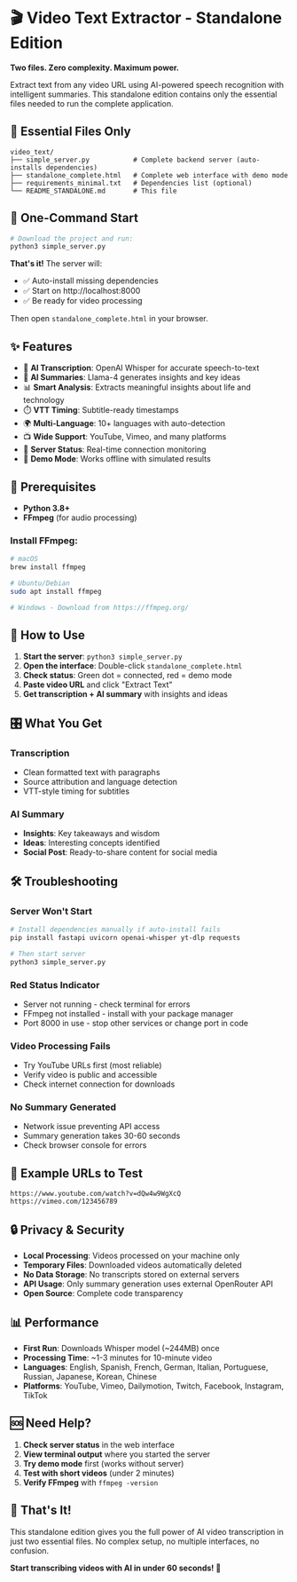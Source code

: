 # 🎬 Video Text Extractor - Standalone Edition

**Two files. Zero complexity. Maximum power.**

Extract text from any video URL using AI-powered speech recognition with intelligent summaries. This standalone edition contains only the essential files needed to run the complete application.

## 📁 Essential Files Only

```
video_text/
├── simple_server.py           # Complete backend server (auto-installs dependencies)
├── standalone_complete.html   # Complete web interface with demo mode
├── requirements_minimal.txt   # Dependencies list (optional)
└── README_STANDALONE.md       # This file
```

## 🚀 One-Command Start

```bash
# Download the project and run:
python3 simple_server.py
```

**That's it!** The server will:
- ✅ Auto-install missing dependencies 
- ✅ Start on http://localhost:8000
- ✅ Be ready for video processing

Then open `standalone_complete.html` in your browser.

## ✨ Features

- 🤖 **AI Transcription**: OpenAI Whisper for accurate speech-to-text
- 🧠 **AI Summaries**: Llama-4 generates insights and key ideas  
- 📊 **Smart Analysis**: Extracts meaningful insights about life and technology
- ⏱️ **VTT Timing**: Subtitle-ready timestamps
- 🌍 **Multi-Language**: 10+ languages with auto-detection
- 📺 **Wide Support**: YouTube, Vimeo, and many platforms
- 🎯 **Server Status**: Real-time connection monitoring
- 📱 **Demo Mode**: Works offline with simulated results

## 🔧 Prerequisites

- **Python 3.8+** 
- **FFmpeg** (for audio processing)

### Install FFmpeg:
```bash
# macOS
brew install ffmpeg

# Ubuntu/Debian  
sudo apt install ffmpeg

# Windows - Download from https://ffmpeg.org/
```

## 📱 How to Use

1. **Start the server**: `python3 simple_server.py`
2. **Open the interface**: Double-click `standalone_complete.html`
3. **Check status**: Green dot = connected, red = demo mode
4. **Paste video URL** and click "Extract Text"
5. **Get transcription + AI summary** with insights and ideas

## 🎛️ What You Get

### Transcription
- Clean formatted text with paragraphs
- Source attribution and language detection
- VTT-style timing for subtitles

### AI Summary  
- **Insights**: Key takeaways and wisdom
- **Ideas**: Interesting concepts identified
- **Social Post**: Ready-to-share content for social media

## 🛠️ Troubleshooting

### Server Won't Start
```bash
# Install dependencies manually if auto-install fails
pip install fastapi uvicorn openai-whisper yt-dlp requests

# Then start server
python3 simple_server.py
```

### Red Status Indicator
- Server not running - check terminal for errors
- FFmpeg not installed - install with your package manager
- Port 8000 in use - stop other services or change port in code

### Video Processing Fails
- Try YouTube URLs first (most reliable)
- Verify video is public and accessible
- Check internet connection for downloads

### No Summary Generated  
- Network issue preventing API access
- Summary generation takes 30-60 seconds
- Check browser console for errors

## 🎯 Example URLs to Test

```
https://www.youtube.com/watch?v=dQw4w9WgXcQ
https://vimeo.com/123456789
```

## 🔒 Privacy & Security

- **Local Processing**: Videos processed on your machine only
- **Temporary Files**: Downloaded videos automatically deleted
- **No Data Storage**: No transcripts stored on external servers  
- **API Usage**: Only summary generation uses external OpenRouter API
- **Open Source**: Complete code transparency

## 📊 Performance

- **First Run**: Downloads Whisper model (~244MB) once
- **Processing Time**: ~1-3 minutes for 10-minute video
- **Languages**: English, Spanish, French, German, Italian, Portuguese, Russian, Japanese, Korean, Chinese
- **Platforms**: YouTube, Vimeo, Dailymotion, Twitch, Facebook, Instagram, TikTok

## 🆘 Need Help?

1. **Check server status** in the web interface
2. **View terminal output** where you started the server
3. **Try demo mode** first (works without server)
4. **Test with short videos** (under 2 minutes)
5. **Verify FFmpeg** with `ffmpeg -version`

## 🎉 That's It!

This standalone edition gives you the full power of AI video transcription in just two essential files. No complex setup, no multiple interfaces, no confusion.

**Start transcribing videos with AI in under 60 seconds! 🚀**